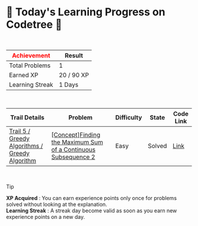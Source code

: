 # 🌲 Today's Learning Progress on Codetree 🌲

<br />

| <span style="color:red;display:block;text-align:center;"> **Achievement**</span> | Result |
|---|---|
|Total Problems| 1 |
| Earned XP | 20 / 90 XP |
| Learning Streak | 1 Days |

<br />

|Trail Details|Problem|Difficulty|State|Code Link|
|---|---|---|---|---|
|[Trail 5 / Greedy Algorithms / Greedy Algorithm](https://www.codetree.ai/trail-info/intermediate-mid/)|[[Concept]Finding the Maximum Sum of a Continuous Subsequence 2](https://www.codetree.ai/trails/complete/curated-cards/intro-max-of-partial-sum-2/)|Easy|Solved|[Link](https://github.com/Bobbybrojo/DSA/blob/main/251007/Finding%20the%20Maximum%20Sum%20of%20a%20Continuous%20Subsequence%202/max-of-partial-sum-2.py)|


<br />

> [!TIP]
> **XP Acquired** : You can earn experience points only once for problems solved without looking at the explanation.  
> **Learning Streak** : A streak day become valid as soon as you earn new experience points on a new day.


